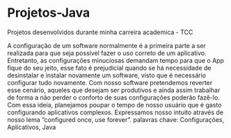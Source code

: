 # Projetos-Java
Projetos desenvolvidos durante minha carreira academica - TCC


A configuração de um software normalmente é a primeira parte a ser realizada para que
seja possível fazer o uso correto de um aplicativo. Entretanto, as configurações minuciosas
demandam tempo para que o App fique do seu jeito, esse fato é prejudicial quando se há
necessidade de desinstalar e instalar novamente um software, visto que é necessário configurar
tudo novamente. Com nosso software pretendemos reverter esse cenário, aqueles que desejam ser
produtivos e ainda assim trabalhar de forma a não perder o conforto de suas configurações
poderão fazê-lo. Com essa ideia, planejamos poupar o tempo de nosso usuário que é gasto
configurando aplicativos complexos. Expressamos nosso intuito através de nosso lema
“configured once, use forever”.
palavras chave: Configurações, Aplicativos, Java
